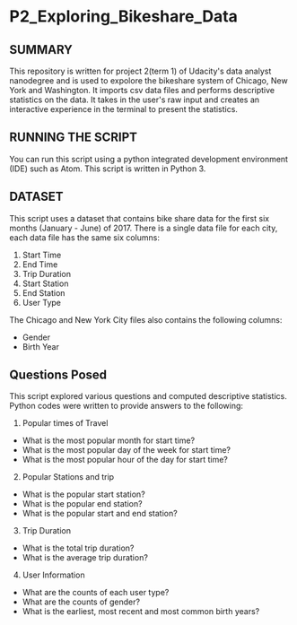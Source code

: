 # P2_Exploring_Bikeshare_Data

## SUMMARY

This repository is written for project 2(term 1) of Udacity's data analyst nanodegree and is used to expolore the bikeshare system of Chicago, New York and Washington. It imports csv data files and performs descriptive statistics on the data. It takes in the user's raw input and creates an interactive experience in the terminal to present the statistics.

## RUNNING THE SCRIPT

You can run this script using a python integrated development environment (IDE) such as Atom. This script is written in Python 3.


## DATASET

This script uses a dataset that contains bike share data for the first six months (January - June) of 2017. There is a single data file for each city, each data file has the same six columns:
1. Start Time
2. End Time
3. Trip Duration 
4. Start Station
5. End Station
6. User Type

The Chicago and New York City files also contains the following columns:
* Gender
* Birth Year

## Questions Posed

This script explored various questions and computed descriptive statistics. Python codes were written to provide answers to the following:

1. Popular times of Travel
* What is the most popular month for start time?
* What is the most popular day of the week for start time?
* What is the most popular hour of the day for start time?

2. Popular Stations and trip
* What is the popular start station?
* What is the popular end station?
* What is the popular start and end station?

3. Trip Duration
* What is the total trip duration? 
* What is the average trip duration? 

4. User Information
* What are the counts of each user type?
* What are the counts of gender?
* What is the earliest, most recent and most common birth years?


